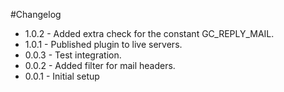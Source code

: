 #Changelog

* 1.0.2 - Added extra check for the constant GC_REPLY_MAIL.
* 1.0.1 - Published plugin to live servers.
* 0.0.3 - Test integration.
* 0.0.2 - Added filter for mail headers.
* 0.0.1 - Initial setup
